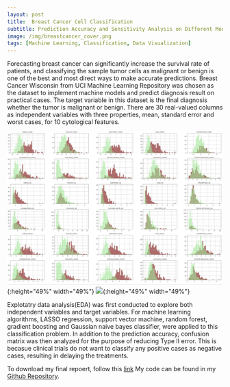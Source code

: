 ```yaml
---
layout: post
title:  Breast Cancer Cell Classification
subtitle: Prediction Accuracy and Sensitivity Analysis on Different Models for Breast Cancer Wisconsin Dataset
image: /img/breastcancer_cover.png
tags: [Machine Learning, Classification, Data Visualization]
---
```


Forecasting breast cancer can significantly increase the survival rate of patients, and classifying the
sample tumor cells as malignant or benign is one of the best and most direct ways to make accurate
predictions. Breast Cancer Wisconsin from UCI Machine Learning Repository was chosen as the dataset
to implement machine models and predict diagnosis result on practical cases. The target variable in this
dataset is the final diagnosis whether the tumor is malignant or benign. There are 30 real-valued
columns as independent variables with three properties, mean, standard error and worst cases, for
10 cytological features.


![](/img/breastcancer_hist.png){:height="49%" width="49%"} ![](/img/breastcancer_.png){:height="49%" width="49%"}

Explotatry data analysis(EDA) was first conducted to explore both independent variables and target variables. For machine learning algorithms, LASSO regression, support vector machine, random forest, gradient boosting and Gaussian naive bayes classifier, were applied to this classification problem. In addition to the prediction accuracy, confusion matrix was then analyzed for the purpose of reducing Type II error. This is becasue clinical trials do not want to classify any positive cases as negative cases, resulting in delaying the treatments. 

To download my final repoert, follow this [link](https://github.com/shiyuliu1/data1030_project/raw/master/reports/Final_Report.pdf)
My code can be found in my [Github Repository](https://github.com/shiyuliu1/data1030_project).
